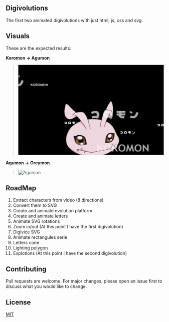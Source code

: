 ## Digivolutions
The first two animated digivolutions with just html, js, css and svg.

## Visuals

These are the expected results:

**Koromon -> Agumon**
> ![Koromon](https://github.com/AndresSp/digivolutions/blob/main/examples/koromon.gif)

**Agumon -> Greymon**
> ![Agumon](https://github.com/AndresSp/digivolutions/blob/main/examples/agumon.gif)

## RoadMap
1. Extract characters from video (8 directions)
2. Convert them to SVG
3. Create and animate evolution platform
4. Create and animate letters
5. Animate SVG rotations
6. Zoom in/out (At this point I have the first digivolution)
7. Digivice SVG
8. Animate rectangules serie
9. Letters cone
10. Lighting polygon 
11. Explotions (At this point I have the second digivolution)


## Contributing
Pull requests are welcome. For major changes, please open an issue first to discuss what you would like to change.

## License
[MIT](https://choosealicense.com/licenses/mit/)
